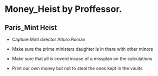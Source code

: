 # Money_Heist by Proffessor.

## Paris_Mint Heist

* Capture Mint director Alturo Roman

* Make sure the prime ministers daughter is in there with other minors

* Make sure that all is coverd incase of a missplan on the calculations

* Print our own money but not to steal the ones kept in the vaults

